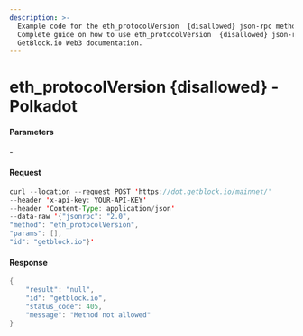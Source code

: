 ```yaml
---
description: >-
  Example code for the eth_protocolVersion  {disallowed} json-rpc method.
  Сomplete guide on how to use eth_protocolVersion  {disallowed} json-rpc in
  GetBlock.io Web3 documentation.
---
```


# eth\_protocolVersion {disallowed} - Polkadot

#### Parameters

\-

#### Request

```java
curl --location --request POST 'https://dot.getblock.io/mainnet/' 
--header 'x-api-key: YOUR-API-KEY' 
--header 'Content-Type: application/json' 
--data-raw '{"jsonrpc": "2.0",
"method": "eth_protocolVersion",
"params": [],
"id": "getblock.io"}'
```

#### Response

```java
{
    "result": "null",
    "id": "getblock.io",
    "status_code": 405,
    "message": "Method not allowed"
}
```
